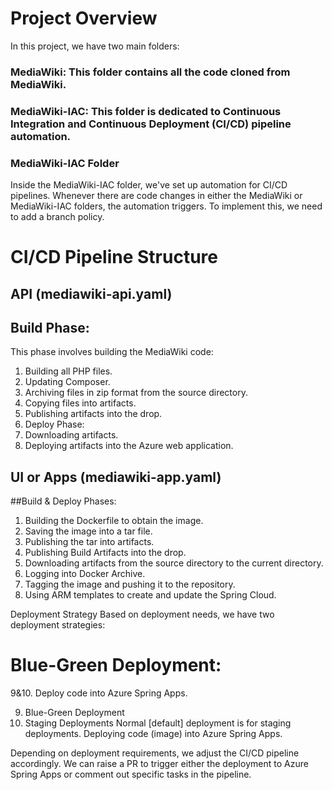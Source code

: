 # Project Overview
In this project, we have two main folders:

### MediaWiki: This folder contains all the code cloned from MediaWiki.
### MediaWiki-IAC: This folder is dedicated to Continuous Integration and Continuous Deployment (CI/CD) pipeline automation.

### MediaWiki-IAC Folder
Inside the MediaWiki-IAC folder, we've set up automation for CI/CD pipelines. Whenever there are code changes in either the MediaWiki or MediaWiki-IAC folders, the automation triggers. To implement this, we need to add a branch policy.

# CI/CD Pipeline Structure
## API (mediawiki-api.yaml)
## Build Phase:
This phase involves building the MediaWiki code:

1.	Building all PHP files.
2.	Updating Composer.
3.	Archiving files in zip format from the source directory.
4.	Copying files into artifacts.
5.	Publishing artifacts into the drop.
6.	Deploy Phase:
7.	Downloading artifacts.
8.	Deploying artifacts into the Azure web application.



## UI or Apps (mediawiki-app.yaml)
##Build & Deploy Phases:
1.	Building the Dockerfile to obtain the image.
2.	Saving the image into a tar file.
3.	Publishing the tar into artifacts.
4.	Publishing Build Artifacts into the drop.
5.	Downloading artifacts from the source directory to the current directory.
6.	Logging into Docker Archive.
7.	Tagging the image and pushing it to the repository.
8.	Using ARM templates to create and update the Spring Cloud.

Deployment Strategy
Based on deployment needs, we have two deployment strategies:

# Blue-Green Deployment:
9&10. Deploy code into Azure Spring Apps.

9. Blue-Green Deployment
10. Staging Deployments
Normal [default] deployment is for staging deployments.
Deploying code (image) into Azure Spring Apps.

Depending on deployment requirements, we adjust the CI/CD pipeline accordingly. We can raise a PR to trigger either the deployment to Azure Spring Apps or comment out specific tasks in the pipeline.
